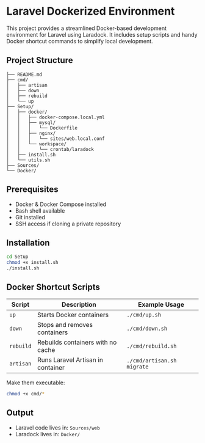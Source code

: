# Laravel Dockerized Environment

This project provides a streamlined Docker-based development environment for Laravel using Laradock. It includes setup scripts and handy Docker shortcut commands to simplify local development.

## Project Structure

```
├── README.md
├── cmd/
│   ├── artisan
│   ├── down
│   ├── rebuild
│   └── up
├── Setup/
│   ├── docker/
│   │   ├── docker-compose.local.yml
│   │   ├── mysql/
│   │   │   └── Dockerfile
│   │   ├── nginx/
│   │   │   └── sites/web.local.conf
│   │   └── workspace/
│   │       └── crontab/laradock
│   ├── install.sh
│   └── utils.sh
├── Sources/
└── Docker/
```

## Prerequisites

- Docker & Docker Compose installed
- Bash shell available
- Git installed
- SSH access if cloning a private repository

## Installation

```bash
cd Setup
chmod +x install.sh
./install.sh
```

## Docker Shortcut Scripts

| Script    | Description                          | Example Usage                  |
|-----------|--------------------------------------|--------------------------------|
| `up`      | Starts Docker containers             | `./cmd/up.sh`                 |
| `down`    | Stops and removes containers         | `./cmd/down.sh`               |
| `rebuild` | Rebuilds containers with no cache    | `./cmd/rebuild.sh`            |
| `artisan` | Runs Laravel Artisan in container    | `./cmd/artisan.sh migrate`    |

Make them executable:
```bash
chmod +x cmd/*
```

## Output

- Laravel code lives in: `Sources/web`
- Laradock lives in: `Docker/`

